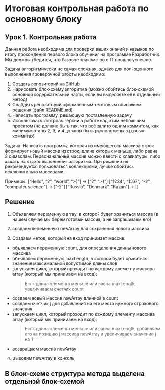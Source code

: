 # Итоговая контрольная работа по основному блоку
## Урок 1. Контрольная работа
Данная работа необходима для проверки ваших знаний и навыков по итогу прохождения первого блока обучения на программе Разработчик. Мы должны убедится, что базовое знакомство с IT прошло успешно.

Задача алгоритмически не самая сложная, однако для полноценного выполнения проверочной работы необходимо:

1. Создать репозиторий на GitHub
2. Нарисовать блок-схему алгоритма (можно обойтись блок-схемой основной содержательной части, если вы выделяете её в отдельный метод)
3. Снабдить репозиторий оформленным текстовым описанием решения (файл README.md)
4. Написать программу, решающую поставленную задачу
5. Использовать контроль версий в работе над этим небольшим проектом (не должно быть так, что всё залито одним коммитом, как минимум этапы 2, 3, и 4 должны быть расположены в разных коммитах)

Задача: Написать программу, которая из имеющегося массива строк формирует новый массив из строк, длина которых меньше, либо равна 3 символам. Первоначальный массив можно ввести с клавиатуры, либо задать на старте выполнения алгоритма. При решении не рекомендуется пользоваться коллекциями, лучше обойтись исключительно массивами.

Примеры:
[“Hello”, “2”, “world”, “:-)”] → [“2”, “:-)”]
[“1234”, “1567”, “-2”, “computer science”] → [“-2”]
[“Russia”, “Denmark”, “Kazan”] → []

## Решение

1. Объявляем переменную array, в которой будет храниться массив (в нашем случае мы берем готовый массив, а не запрашиваем его)

2. создаем переменную newArray для сохранения нового массива

3. Создаем метод, который на вход принимает массив:
 - объявляем переменную count, для определения длины нового массива
 - объявляем переменную maxLength, в которой будет храниться значение максимальной допустимой длины слов
 - запускаем цикл, который проходит по каждому элементу массива array (который мы принимаем на вход): 
    >Если длина элемента меньше или равна maxLength, увеличиваем счетчик count
 - создаем новый массив newArray длинной в count
 - создаем счетчик j для добавления на его места нужного строкового значения
 - запускаем цикл, который проходит по каждому элементу массива array (который мы принимаем на вход): 
    >Если длина элемента меньше или равна maxLength, добавляем его на позицию j массива newArray и увеличиваем значение j на 1
- возвращаем массив newArray

4. Выводим newArray в консоль

## В блок-схеме структура метода выделена отдельной блок-схемой